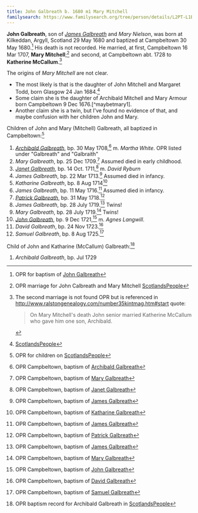 ```yaml
---
title: John Galbreath b. 1680 m1 Mary Mitchell
familysearch: https://www.familysearch.org/tree/person/details/L2PT-L1B
---
```

**John Galbreath**, son of [*James Galbreath*](galbreath-james-1659.md) and *Mary Nielson*, was born at Kilkeddan, Argyll, Scotland 29 May 1680 and baptized at Campbeltown 30 May 1680.[^birth] His death is not recorded. He married, at first, Campbeltown 16 Mar 1707, **Mary Mitchell**;[^marriage1] and second, at Campbeltown abt. 1728 to **Katherine McCallum**.[^marriage2]

The origins of *Mary Mitchell* are not clear.

- The most likely is that is the daughter of John Mitchell and Margaret Todd, born Glasgow 24 Jan 1684.[^maybemary2]
- Some claim she is the daughter of Archibald Mitchell and Mary Armour born Campbeltown 9 Dec 1676.[^maybetmary1].
- Another claim she is a twin, but I've found no evidence of that, and maybe confusion with her children John and Mary.

Children of John and Mary (Mitchell) Galbreath, all baptized in Campbeltown:[^children1]

1. [*Archibald Galbreath*](galbreath-archibald-1708.md), bp. 30 May 1708,[^archibald1-birth] m. *Martha White*. OPR listed under "Galbreath" and "Galbraith"
2. *Mary Galbreath*, bp. 25 Dec 1709.[^mary1-birth] Assumed died in early childhood.
3. [*Janet Galbreath*](galbreath-janet-1711.md), bp. 14 Oct. 1711,[^janet-birth] m. *David Ryburn*
4. *James Galbreath*, bp. 22 Mar 1713.[^james1-birth] Assumed died in infancy.
5. *Katharine Galbreath*, bp. 8 Aug 1714[^katharine-birth]
6. *James Galbreath*, bp. 11 May 1716.[^james2-birth] Assumed died in infancy.
7. [*Patrick Galbreath*](galbreath-patrick-1718.md), bp. 31 May 1718.[^patrick-birth]
8. *James Galbreath*, bp. 28 July 1719.[^james3-birth] Twins!
9. *Mary Galbreath*, bp. 28 July 1719.[^mary2-birth] Twins!
10. [*John Galbreath*](galbreath-john-1721.md), bp. 9 Dec 1721,[^john-birth] m. *Agnes Langwill*.
11. *David Galbreath*, bp. 24 Nov 1723.[^david-birth] 
12. *Samuel Galbreath*, bp. 8 Aug 1725.[^samuel-birth]

Child of John and Katharine (McCallum) Galbreath:[^children2]

1. *Archibald Galbreath*, bp. Jul 1729

[^birth]: OPR for baptism of [John Galbreath](/sources/opr-campbeltown-births.md#1680-05-30-john-galbreath)

[^marriage1]: OPR marriage for John Calbreath and Mary Mitchell [ScotlandsPeople](https://www.scotlandspeople.gov.uk/record-results?search_type=people&event=M&record_type%5B0%5D=opr_marriages&church_type=Old%20Parish%20Registers&dl_cat=church&dl_rec=church-banns-marriages&surname=galbreath&surname_so=fuzzy&forename=john&forename_so=starts&sex=M&spouse_name_so=exact&from_year=1707&to_year=1707&record=Church%20of%20Scotland%20%28old%20parish%20registers%29%20Roman%20Catholic%20Church%20Other%20churches&sid=86128716)

[^marriage2]: The second marriage is not found OPR but is referenced in http://www.ralstongenealogy.com/number35kintmag.htm#start quote:
    > On Mary Mitchell's death John senior married 
    > Katherine McCallum who gave him one son, Archibald.

[^children1]: OPR for children on [ScotlandsPeople][1]

[^children2]:  OPR baptism record for Archibald Galbreath in [ScotlandsPeople](https://www.scotlandspeople.gov.uk/record-results?search_type=people&event=%28B%20OR%20C%20OR%20S%29&record_type%5B0%5D=opr_births&church_type=Old%20Parish%20Registers&dl_cat=church&dl_rec=church-births-baptisms&surname=galbreath&surname_so=starts&forename=archibald&forename_so=starts&sex=M&from_year=1729&to_year=1729&parent_names=galbreath&parent_names_so=exact&parent_name_two=McCallum&parent_name_two_so=exact&record=Church%20of%20Scotland%20%28old%20parish%20registers%29%20Roman%20Catholic%20Church%20Other%20churches)

[1]: https://www.scotlandspeople.gov.uk/record-results?search_type=people&event=%28B%20OR%20C%20OR%20S%29&record_type%5B0%5D=opr_births&church_type=Old%20Parish%20Registers&dl_cat=church&dl_rec=church-births-baptisms&surname=galbreath&surname_so=fuzzy&forename_so=starts&from_year=1700&to_year=1730&parent_names=galbreath&parent_names_so=fuzzy&parent_name_two=mitchell&parent_name_two_so=exact&county=ARGYLL&record=Church%20of%20Scotland%20%28old%20parish%20registers%29%20Roman%20Catholic%20Church%20Other%20churches&rd_real_name%5B0%5D=CAMPBELTOWN%20%28LANDWARD%29%20OR%20CAMPBELTOWN%20%28BURGH%29%20OR%20CAMPBELTOWN&rd_display_name%5B0%5D=CAMPBELTOWN%20%28LANDWARD%29%7CCAMPBELTOWN%20%28BURGH%29%7CCAMPBELTOWN_CAMPBELTOWN&rd_label%5B0%5D=CAMPBELTOWN&rd_name%5B0%5D=CAMPBELTOWN%20%2ALANDWARD%2A%20OR%20CAMPBELTOWN%20%2ABURGH%2A%20OR%20CAMPBELTOWN&sort=asc&order=Date&field=year&sid=86134667

[^maybemary1]: Record of OPR baptism on [ScotlandsPeople](https://www.scotlandspeople.gov.uk/record-results?search_type=people&event=%28B%20OR%20C%20OR%20S%29&record_type%5B0%5D=opr_births&church_type=Old%20Parish%20Registers&dl_cat=church&dl_rec=church-births-baptisms&surname=mitchell&surname_so=exact&forename=mary&forename_so=exact&sex=F&from_year=1676&to_year=1676&parent_names=mitchell&parent_names_so=fuzzy&parent_name_two=armour&parent_name_two_so=fuzzy&record=Church%20of%20Scotland%20%28old%20parish%20registers%29%20Roman%20Catholic%20Church%20Other%20churches)

[^maybemary2]: [ScotlandsPeople](https://www.scotlandspeople.gov.uk/record-results?search_type=people&event=%28B%20OR%20C%20OR%20S%29&record_type%5B0%5D=opr_births&church_type=Old%20Parish%20Registers&dl_cat=church&dl_rec=church-births-baptisms&surname=mitchell&surname_so=fuzzy&forename=mary&forename_so=exact&sex=F&from_year=1684&to_year=1684&parent_names_so=fuzzy&parent_name_two_so=fuzzy&record=Church%20of%20Scotland%20%28old%20parish%20registers%29%20Roman%20Catholic%20Church%20Other%20churches)

[^archibald1-birth]: OPR Campbeltown, baptism of [Archibald Galbreath](/sources/opr-campbeltown-births.md#1708-05-30-archibald-galbreath)

[^mary1-birth]: OPR Campbeltown, baptism of [Mary Galbreath](/sources/opr-campbeltown-births.md#1709-12-25-mary-galbreath)

[^janet-birth]: OPR Campbeltown, baptism of [Janet Galbreath](/sources/opr-campbeltown-births.md#1711-10-14-janet-galbreath)

[^james1-birth]: OPR Campbeltown, baptism of [James Galbreath](/sources/opr-campbeltown-births.md#1713-03-22-james-galbreath)

[^katharine-birth]: OPR Campbeltown, baptism of [Katharine Galbreath](/sources/opr-campbeltown-births.md#1714-08-08-katharine-galbreath)

[^james2-birth]: OPR Campbeltown, baptism of [James Galbreath](/sources/opr-campbeltown-births.md#1716-05-11-james-galbreath)

[^patrick-birth]: OPR Campbeltown, baptism of [Patrick Galbreath](/sources/opr-campbeltown-births.md#1718-05-31-patrick-galbreath)

[^james3-birth]: OPR Campbeltown, baptism of [James Galbreath](/sources/opr-campbeltown-births.md#1719-07-28-james-galbreath)

[^mary2-birth]: OPR Campbeltown, baptism of [Mary Galbreath](/sources/opr-campbeltown-births.md#1719-07-28-mary-galbreath)

[^john-birth]: OPR Campbeltown, baptism of [John Galbreath](/sources/opr-campbeltown-births.md#1721-12-09-john-galbreath)

[^david-birth]: OPR Campbeltown, baptism of [David Galbreath](/sources/opr-campbeltown-births.md#1723-11-24-david-galbreath)

[^samuel-birth]: OPR Campbeltown, baptism of [Samuel Galbreath](/sources/opr-campbeltown-births.md#1725-08-08-samuel-galbreath)
